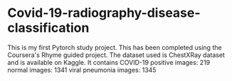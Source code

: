 # Covid-19-radiography-disease-classification

This is my first Pytorch study project. This has been completed using the Coursera's Rhyme guided project. The dataset used is ChestXRay dataset and is available on Kaggle.
It contains
COVID-19 positive images: 219
normal images: 1341 
viral pneumonia images: 1345 
